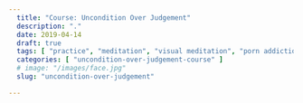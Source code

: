 ```yaml
---
  title: "Course: Uncondition Over Judgement"
  description: "."
  date: 2019-04-14
  draft: true
  tags: [ "practice", "meditation", "visual meditation", "porn addiction", "addiction", "awareness", "awareness exercises", "perspective", "nofap", "neverfap", "neverfap deluxe" ]
  categories: [ "uncondition-over-judgement-course" ]
  # image: "/images/face.jpg"
  slug: "uncondition-over-judgement"

---
```


